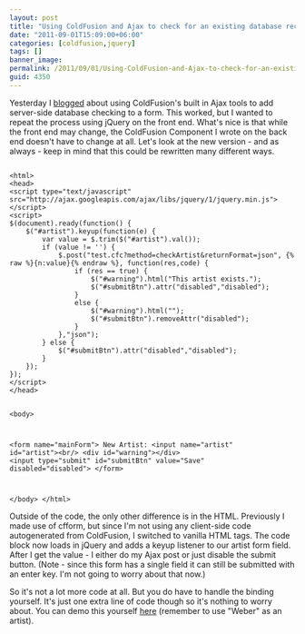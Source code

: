 ```yaml
---
layout: post
title: "Using ColdFusion and Ajax to check for an existing database record (with jQuery)"
date: "2011-09-01T15:09:00+06:00"
categories: [coldfusion,jquery]
tags: []
banner_image: 
permalink: /2011/09/01/Using-ColdFusion-and-Ajax-to-check-for-an-existing-database-record-with-jQuery
guid: 4350
---
```


Yesterday I <a href="http://www.raymondcamden.com/index.cfm/2011/8/31/Using-ColdFusion-and-Ajax-to-check-for-an-existing-database-record">blogged</a> about using ColdFusion's built in Ajax tools to add server-side database checking to a form. This worked, but I wanted to repeat the process using jQuery on the front end. What's nice is that while the front end may change, the ColdFusion Component I wrote on the back end doesn't have to change at all. Let's look at the new version - and as always - keep in mind that this could be rewritten many different ways.
<!--more-->
<p/>

<code>
&lt;html&gt;
&lt;head&gt;
&lt;script type="text/javascript" src="http://ajax.googleapis.com/ajax/libs/jquery/1/jquery.min.js"&gt;&lt;/script&gt;
&lt;script&gt;
$(document).ready(function() {
	$("#artist").keyup(function(e) {
		var value = $.trim($("#artist").val());
		if (value != '') {
			$.post("test.cfc?method=checkArtist&returnFormat=json", {% raw %}{n:value}{% endraw %}, function(res,code) {
				if (res == true) {
					$("#warning").html("This artist exists.");
					$("#submitBtn").attr("disabled","disabled");
				}
				else {
					$("#warning").html("");
					$("#submitBtn").removeAttr("disabled");
				}
			},"json");
		} else {
			$("#submitBtn").attr("disabled","disabled");
		}
	});
});
&lt;/script&gt;
&lt;/head&gt;

&lt;body&gt;

&lt;form name="mainForm"&gt;
	New Artist: &lt;input name="artist" id="artist"&gt;&lt;br/&gt;
	&lt;div id="warning"&gt;&lt;/div&gt;
	&lt;input type="submit" id="submitBtn" value="Save" disabled="disabled"&gt;
&lt;/form&gt;

&lt;/body&gt;
&lt;/html&gt;
</code>

<p>

Outside of the code, the only other difference is in the HTML. Previously I made use of cfform, but since I'm not using any client-side code autogenerated from ColdFusion, I switched to vanilla HTML tags. The code block now loads in jQuery and adds a keyup listener to our artist form field. After I get the value - I either do my Ajax post or just disable the submit button. (Note - since this form has a single field it can still be submitted with an enter key. I'm not going to worry about that now.)

<p>

So it's not a lot more code at all. But you do have to handle the binding yourself. It's just one extra line of code though so it's nothing to worry about. You can demo this yourself <a href="http://www.coldfusionjedi.com/demos/aug312011/test2a.cfm">here</a> (remember to use "Weber" as an artist).